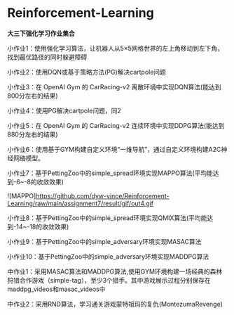 # Reinforcement-Learning
**大三下强化学习作业集合**  

小作业1：使用强化学习算法，让机器人从5×5网格世界的左上角移动到左下角，找到最优路径的同时躲避障碍  

小作业2：使用DQN或基于策略方法(PG)解决cartpole问题  

小作业3：在 OpenAI Gym 的 CarRacing-v2 离散环境中实现DQN算法(能达到800分左右的结果)  

小作业4：使用PG解决cartpole问题，同2  

小作业5：在 OpenAI Gym 的 CarRacing-v2 连续环境中实现DDPG算法(能达到880分左右的结果)  

小作业6：使用基于GYM构建自定义环境“一维导航”，通过自定义环境构建A2C神经网络模型。  

小作业7：基于PettingZoo中的simple_spread环境实现MAPPO算法(平均能达到-6~-8的收敛效果) 

![MAPPO]<https://github.com/dyw-vince/Reinforcement-Learning/raw/main/assignment7/result/gif/out4.gif>

小作业8：基于PettingZoo中的simple_spread环境实现QMIX算法(平均能达到-14~-18的收敛效果)  

小作业9：基于PettingZoo中的simple_adversary环境实现MASAC算法  

小作业10：基于PettingZoo中的simple_adversary环境实现MADDPG算法

中作业1：采用MASAC算法和MADDPG算法,使用GYM环境构建一场经典的森林狩猎合作游戏（simple-tag），至少3个猎手。其中游戏展示过程分别保存在maddpg_videos和masac_videos中

中作业2：采用RND算法，学习通关游戏蒙特祖玛的复仇(MontezumaRevenge)